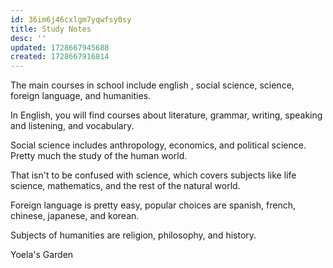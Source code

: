 ```yaml
---
id: 36im6j46cxlgm7yqwfsy0sy
title: Study Notes
desc: ''
updated: 1728667945688
created: 1728667916814
---
```

The main courses in school include english , social science, science, foreign language, and humanities.

In English, you will find courses about literature, grammar, writing, speaking and listening, and vocabulary.

Social science includes anthropology, economics, and political science. Pretty much the study of the human world.

That isn't to be confused with science, which covers subjects like life science, mathematics, and the rest of the
natural world.

Foreign language is pretty easy, popular choices are spanish, french, chinese, japanese, and korean.

Subjects of humanities are religion, philosophy, and history.


Yoela's Garden